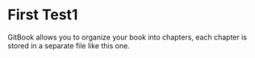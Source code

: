# First Test1

GitBook allows you to organize your book into chapters, each chapter is stored in a separate file like this one.
